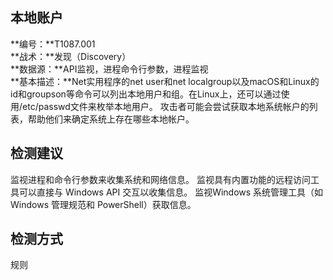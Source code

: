 ## 本地账户  
**编号：**T1087.001  
**战术：**发现（Discovery）  
**数据源：**API监视，进程命令行参数，进程监视  
**基本描述：**Net实用程序的net user和net localgroup以及macOS和Linux的id和groupson等命令可以列出本地用户和组。在Linux上，还可以通过使用/etc/passwd文件来枚举本地用户。
攻击者可能会尝试获取本地系统帐户的列表，帮助他们来确定系统上存在哪些本地帐户。
  
## 检测建议  
监视进程和命令行参数来收集系统和网络信息。
监视具有内置功能的远程访问工具可以直接与 Windows API 交互以收集信息。
监视Windows 系统管理工具（如 Windows 管理规范和 PowerShell）获取信息。  
## 检测方式  
规则